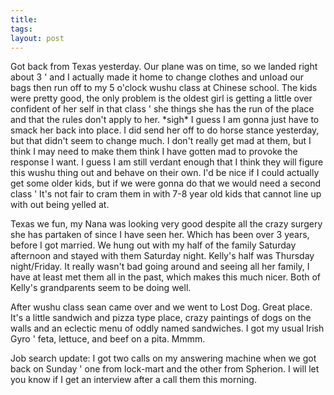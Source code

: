 ```yaml
---
title: 
tags: 
layout: post
---
```

Got back from Texas yesterday.  Our plane was on time, so we landed right about 3 ' and I actually made it home to change clothes and unload our bags then run off to my 5 o'clock wushu class at Chinese school.  The kids were pretty good, the only problem is the oldest girl is getting a little over confident of her self in that class ' she things she has the run of the place and that the rules don't apply to her.  \*sigh\* I guess I am gonna just have to smack her back into place.  I did send her off to do horse stance yesterday, but that didn't seem to change much.  I don't really get mad at them, but I think I may need to make them think I have gotten mad to provoke the response I want.   I guess I am still verdant enough that I think they will figure this wushu thing out and behave on their own.  I'd be nice if I could actually get some older kids, but if we were gonna do that we would need a second class ' It's not fair to cram them in with 7-8 year old kids that cannot line up with out being yelled at.



Texas we fun, my Nana was looking very good despite all the crazy surgery she has partaken of since I have seen her.  Which has been over 3 years, before I got married.  We hung out with my half of the family Saturday afternoon and stayed with them Saturday night.  Kelly's half was Thursday night/Friday.  It really wasn't bad going around and seeing all her family, I have at least met them all in the past, which makes this much nicer.  Both of Kelly's grandparents seem to be doing well. 



After wushu class sean came over and we went to Lost Dog.  Great place.  It's a little sandwich and pizza type place, crazy paintings of dogs on the walls and an eclectic menu of oddly named sandwiches.  I got my usual Irish Gyro ' feta, lettuce, and beef on a pita. Mmmm.  



Job search update:  I got two calls on my answering machine when we got back on Sunday ' one from lock-mart and the other from Spherion.  I will let you know if I get an interview after a call them this morning.
